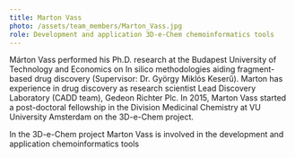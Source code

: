 ```yaml
---
title: Marton Vass
photo: /assets/team_members/Marton_Vass.jpg
role: Development and application 3D-e-Chem chemoinformatics tools
---
```

Márton Vass performed his Ph.D. research at the Budapest University of Technology and Economics on In silico methodologies aiding fragment-based drug discovery (Supervisor: Dr. György Miklós Keserű).
Marton has experience in drug discovery as research scientist Lead Discovery Laboratory (CADD team), Gedeon Richter Plc.
In 2015, Marton Vass started a post-doctoral fellowship in the Division Medicinal Chemistry at VU University Amsterdam on the 3D-e-Chem project.

In the 3D-e-Chem project Marton Vass is involved in the development and application chemoinformatics tools

